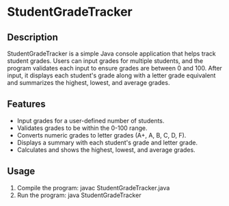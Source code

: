 # StudentGradeTracker

## Description
StudentGradeTracker is a simple Java console application that helps track student grades. Users can input grades for multiple students, and the program validates each input to ensure grades are between 0 and 100. After input, it displays each student's grade along with a letter grade equivalent and summarizes the highest, lowest, and average grades.

## Features
- Input grades for a user-defined number of students.
- Validates grades to be within the 0-100 range.
- Converts numeric grades to letter grades (A+, A, B, C, D, F).
- Displays a summary with each student's grade and letter grade.
- Calculates and shows the highest, lowest, and average grades.

## Usage
1. Compile the program:
   javac StudentGradeTracker.java
2. Run the program:
   java StudentGradeTracker
